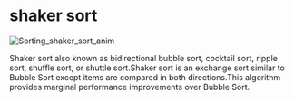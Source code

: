 # shaker sort

![Sorting_shaker_sort_anim](https://user-images.githubusercontent.com/28682701/57974596-640d4980-79d8-11e9-80e4-c5172de5f421.gif)

Shaker sort also known as bidirectional bubble sort, cocktail sort, ripple sort, shuffle sort, or shuttle sort.Shaker sort is an exchange sort similar to Bubble Sort except items are compared in both directions.This algorithm provides marginal performance improvements over Bubble Sort.

